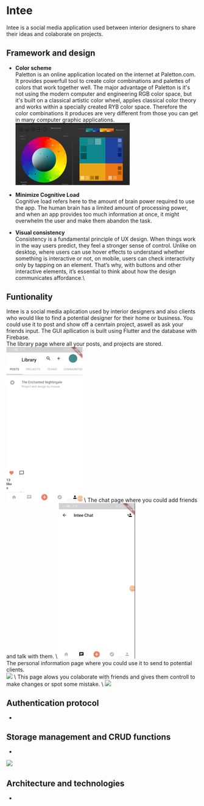 # Intee

Intee is a social media application used between interior designers to share their ideas and colaborate on projects.

## Framework and design
  * **Color scheme**\
    Paletton is an online application located on the internet at Paletton.com. It provides powerfull tool to create color combinations and palettes of colors that work together well. The major advantage of Paletton is it's not using the modern computer and engineering RGB color space, but it's built on a classical artistic color wheel, applies classical color theory and works within a specially created RYB color space. Therefore the color combinations it produces are very different from those you can get in many computer graphic applications.\
    <img src="readme/paletton.png" width="300" >

  * **Minimize Cognitive Load**\
Cognitive load refers here to the amount of brain power required to use the app. The human brain has a limited amount of     processing power, and when an app provides too much information at once, it might overwhelm the user and make them abandon the task.
  * **Visual consistency**\
  Consistency is a fundamental principle of UX design. When things work in the way users predict, they feel a stronger sense of control. Unlike on desktop, where users can use hover effects to understand whether something is interactive or not, on mobile, users can check interactivity only by tapping on an element. That’s why, with buttons and other interactive elements, it’s essential to think about how the design communicates affordance.\

## **Funtionality** 
  Intee is a social media aplication used by interior designers and also clients who would like to find a potential designer for their home or business. You could use it to post and show off a cenrtain project, aswell as ask your friends input. The GUI apllication is built using Flutter and the database with Firebase. \
  The library page where all your posts, and projects are stored. \
  <img src="readme/library.gif" width="200" > \ 
  The chat page where you could add friends and talk with them. \ 
  <img src="readme/Chat.gif" width="200" > \
  The personal information page where you could use it to send to potential clients. \
  <img src="readme/info.gif" width="200" > \ 
  This page alows you colaborate with friends and gives them controll to make changes or spot some mistake. \ 
  <img src="readme/edit.gif" width="200" >

## **Authentication protocol**
*
## **Storage management and CRUD functions**
*
 <img src="readme/firebase.gif" >

## **Architecture and technologies**
*

